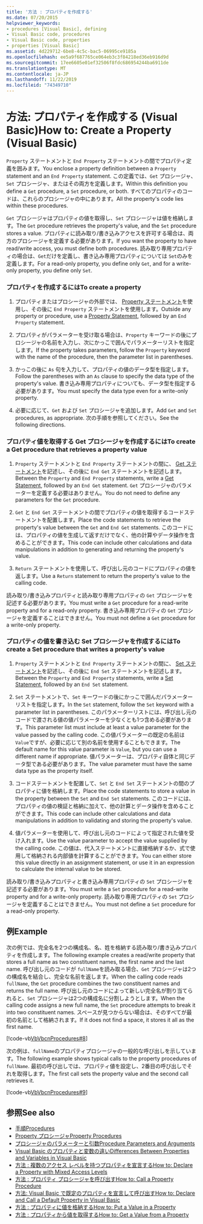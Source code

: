 ```yaml
---
title: '方法 : プロパティを作成する'
ms.date: 07/20/2015
helpviewer_keywords:
- procedures [Visual Basic], defining
- Visual Basic code, procedures
- Visual Basic code, properties
- properties [Visual Basic]
ms.assetid: 4d229712-6be8-4c5c-bac5-06995ce9185a
ms.openlocfilehash: ee5a9f687765ce064eb3c3f84218ed36eb916d9d
ms.sourcegitcommit: 17ee6605e01ef32506f8fdc686954244ba6911de
ms.translationtype: MT
ms.contentlocale: ja-JP
ms.lasthandoff: 11/22/2019
ms.locfileid: "74349710"
---
```

# <a name="how-to-create-a-property-visual-basic"></a><span data-ttu-id="22df6-102">方法: プロパティを作成する (Visual Basic)</span><span class="sxs-lookup"><span data-stu-id="22df6-102">How to: Create a Property (Visual Basic)</span></span>
<span data-ttu-id="22df6-103">`Property` ステートメントと `End Property` ステートメントの間でプロパティ定義を囲みます。</span><span class="sxs-lookup"><span data-stu-id="22df6-103">You enclose a property definition between a `Property` statement and an `End Property` statement.</span></span> <span data-ttu-id="22df6-104">この定義では、`Get` プロシージャ、`Set` プロシージャ、またはその両方を定義します。</span><span class="sxs-lookup"><span data-stu-id="22df6-104">Within this definition you define a `Get` procedure, a `Set` procedure, or both.</span></span> <span data-ttu-id="22df6-105">すべてのプロパティのコードは、これらのプロシージャの中にあります。</span><span class="sxs-lookup"><span data-stu-id="22df6-105">All the property's code lies within these procedures.</span></span>  
  
 <span data-ttu-id="22df6-106">`Get` プロシージャはプロパティの値を取得し、`Set` プロシージャは値を格納します。</span><span class="sxs-lookup"><span data-stu-id="22df6-106">The `Get` procedure retrieves the property's value, and the `Set` procedure stores a value.</span></span> <span data-ttu-id="22df6-107">プロパティに読み取り/書き込みアクセスを許可する場合は、両方のプロシージャを定義する必要があります。</span><span class="sxs-lookup"><span data-stu-id="22df6-107">If you want the property to have read/write access, you must define both procedures.</span></span> <span data-ttu-id="22df6-108">読み取り専用プロパティの場合は、`Get`だけを定義し、書き込み専用プロパティについては `Set`のみを定義します。</span><span class="sxs-lookup"><span data-stu-id="22df6-108">For a read-only property, you define only `Get`, and for a write-only property, you define only `Set`.</span></span>  
  
### <a name="to-create-a-property"></a><span data-ttu-id="22df6-109">プロパティを作成するには</span><span class="sxs-lookup"><span data-stu-id="22df6-109">To create a property</span></span>  
  
1. <span data-ttu-id="22df6-110">プロパティまたはプロシージャの外部では、 [Property ステートメント](../../../../visual-basic/language-reference/statements/property-statement.md)を使用し、その後に `End Property` ステートメントを使用します。</span><span class="sxs-lookup"><span data-stu-id="22df6-110">Outside any property or procedure, use a [Property Statement](../../../../visual-basic/language-reference/statements/property-statement.md), followed by an `End Property` statement.</span></span>  
  
2. <span data-ttu-id="22df6-111">プロパティがパラメーターを受け取る場合は、`Property` キーワードの後にプロシージャの名前を入力し、次にかっこで囲んでパラメーターリストを指定します。</span><span class="sxs-lookup"><span data-stu-id="22df6-111">If the property takes parameters, follow the `Property` keyword with the name of the procedure, then the parameter list in parentheses.</span></span>  
  
3. <span data-ttu-id="22df6-112">かっこの後に `As` 句を入力して、プロパティの値のデータ型を指定します。</span><span class="sxs-lookup"><span data-stu-id="22df6-112">Follow the parentheses with an `As` clause to specify the data type of the property's value.</span></span> <span data-ttu-id="22df6-113">書き込み専用プロパティについても、データ型を指定する必要があります。</span><span class="sxs-lookup"><span data-stu-id="22df6-113">You must specify the data type even for a write-only property.</span></span>  
  
4. <span data-ttu-id="22df6-114">必要に応じて、`Get` および `Set` プロシージャを追加します。</span><span class="sxs-lookup"><span data-stu-id="22df6-114">Add `Get` and `Set` procedures, as appropriate.</span></span> <span data-ttu-id="22df6-115">次の手順を参照してください。</span><span class="sxs-lookup"><span data-stu-id="22df6-115">See the following directions.</span></span>  
  
### <a name="to-create-a-get-procedure-that-retrieves-a-property-value"></a><span data-ttu-id="22df6-116">プロパティ値を取得する Get プロシージャを作成するには</span><span class="sxs-lookup"><span data-stu-id="22df6-116">To create a Get procedure that retrieves a property value</span></span>  
  
1. <span data-ttu-id="22df6-117">`Property` ステートメントと `End Property` ステートメントの間に、 [Get ステートメント](../../../../visual-basic/language-reference/statements/get-statement.md)を記述し、その後に `End Get` ステートメントを記述します。</span><span class="sxs-lookup"><span data-stu-id="22df6-117">Between the `Property` and `End Property` statements, write a [Get Statement](../../../../visual-basic/language-reference/statements/get-statement.md), followed by an `End Get` statement.</span></span> <span data-ttu-id="22df6-118">`Get` プロシージャのパラメーターを定義する必要はありません。</span><span class="sxs-lookup"><span data-stu-id="22df6-118">You do not need to define any parameters for the `Get` procedure.</span></span>  
  
2. <span data-ttu-id="22df6-119">`Get` と `End Get` ステートメントの間でプロパティの値を取得するコードステートメントを配置します。</span><span class="sxs-lookup"><span data-stu-id="22df6-119">Place the code statements to retrieve the property's value between the `Get` and `End Get` statements.</span></span> <span data-ttu-id="22df6-120">このコードには、プロパティの値を生成して返すだけでなく、他の計算やデータ操作を含めることができます。</span><span class="sxs-lookup"><span data-stu-id="22df6-120">This code can include other calculations and data manipulations in addition to generating and returning the property's value.</span></span>  
  
3. <span data-ttu-id="22df6-121">`Return` ステートメントを使用して、呼び出し元のコードにプロパティの値を返します。</span><span class="sxs-lookup"><span data-stu-id="22df6-121">Use a `Return` statement to return the property's value to the calling code.</span></span>  
  
 <span data-ttu-id="22df6-122">読み取り/書き込みプロパティと読み取り専用プロパティの `Get` プロシージャを記述する必要があります。</span><span class="sxs-lookup"><span data-stu-id="22df6-122">You must write a `Get` procedure for a read-write property and for a read-only property.</span></span> <span data-ttu-id="22df6-123">書き込み専用プロパティの `Get` プロシージャを定義することはできません。</span><span class="sxs-lookup"><span data-stu-id="22df6-123">You must not define a `Get` procedure for a write-only property.</span></span>  
  
### <a name="to-create-a-set-procedure-that-writes-a-propertys-value"></a><span data-ttu-id="22df6-124">プロパティの値を書き込む Set プロシージャを作成するには</span><span class="sxs-lookup"><span data-stu-id="22df6-124">To create a Set procedure that writes a property's value</span></span>  
  
1. <span data-ttu-id="22df6-125">`Property` ステートメントと `End Property` ステートメントの間に、 [Set ステートメント](../../../../visual-basic/language-reference/statements/set-statement.md)を記述し、その後に `End Set` ステートメントを記述します。</span><span class="sxs-lookup"><span data-stu-id="22df6-125">Between the `Property` and `End Property` statements, write a [Set Statement](../../../../visual-basic/language-reference/statements/set-statement.md), followed by an `End Set` statement.</span></span>  
  
2. <span data-ttu-id="22df6-126">`Set` ステートメントで、`Set` キーワードの後にかっこで囲んだパラメーターリストを指定します。</span><span class="sxs-lookup"><span data-stu-id="22df6-126">In the `Set` statement, follow the `Set` keyword with a parameter list in parentheses.</span></span> <span data-ttu-id="22df6-127">このパラメーターリストには、呼び出し元のコードで渡される値の値パラメーターを少なくとも1つ含める必要があります。</span><span class="sxs-lookup"><span data-stu-id="22df6-127">This parameter list must include at least a value parameter for the value passed by the calling code.</span></span> <span data-ttu-id="22df6-128">この値パラメーターの既定の名前は `Value`ですが、必要に応じて別の名前を使用することもできます。</span><span class="sxs-lookup"><span data-stu-id="22df6-128">The default name for this value parameter is `Value`, but you can use a different name if appropriate.</span></span> <span data-ttu-id="22df6-129">値パラメーターは、プロパティ自体と同じデータ型である必要があります。</span><span class="sxs-lookup"><span data-stu-id="22df6-129">The value parameter must have the same data type as the property itself.</span></span>  
  
3. <span data-ttu-id="22df6-130">コードステートメントを配置して、`Set` と `End Set` ステートメントの間のプロパティに値を格納します。</span><span class="sxs-lookup"><span data-stu-id="22df6-130">Place the code statements to store a value in the property between the `Set` and `End Set` statements.</span></span> <span data-ttu-id="22df6-131">このコードには、プロパティの値の検証と格納に加えて、他の計算とデータ操作を含めることができます。</span><span class="sxs-lookup"><span data-stu-id="22df6-131">This code can include other calculations and data manipulations in addition to validating and storing the property's value.</span></span>  
  
4. <span data-ttu-id="22df6-132">値パラメーターを使用して、呼び出し元のコードによって指定された値を受け入れます。</span><span class="sxs-lookup"><span data-stu-id="22df6-132">Use the value parameter to accept the value supplied by the calling code.</span></span> <span data-ttu-id="22df6-133">この値は、代入ステートメントに直接格納するか、式で使用して格納される内部値を計算することができます。</span><span class="sxs-lookup"><span data-stu-id="22df6-133">You can either store this value directly in an assignment statement, or use it in an expression to calculate the internal value to be stored.</span></span>  
  
 <span data-ttu-id="22df6-134">読み取り/書き込みプロパティと書き込み専用プロパティの `Set` プロシージャを記述する必要があります。</span><span class="sxs-lookup"><span data-stu-id="22df6-134">You must write a `Set` procedure for a read-write property and for a write-only property.</span></span> <span data-ttu-id="22df6-135">読み取り専用プロパティの `Set` プロシージャを定義することはできません。</span><span class="sxs-lookup"><span data-stu-id="22df6-135">You must not define a `Set` procedure for a read-only property.</span></span>  
  
## <a name="example"></a><span data-ttu-id="22df6-136">例</span><span class="sxs-lookup"><span data-stu-id="22df6-136">Example</span></span>  
 <span data-ttu-id="22df6-137">次の例では、完全名を2つの構成名、名、姓を格納する読み取り/書き込みプロパティを作成します。</span><span class="sxs-lookup"><span data-stu-id="22df6-137">The following example creates a read/write property that stores a full name as two constituent names, the first name and the last name.</span></span> <span data-ttu-id="22df6-138">呼び出し元のコードが `fullName`を読み取る場合、`Get` プロシージャは2つの構成名を結合し、完全な名前を返します。</span><span class="sxs-lookup"><span data-stu-id="22df6-138">When the calling code reads `fullName`, the `Get` procedure combines the two constituent names and returns the full name.</span></span> <span data-ttu-id="22df6-139">呼び出し元のコードによって新しい完全名が割り当てられると、`Set` プロシージャは2つの構成名に分割しようとします。</span><span class="sxs-lookup"><span data-stu-id="22df6-139">When the calling code assigns a new full name, the `Set` procedure attempts to break it into two constituent names.</span></span> <span data-ttu-id="22df6-140">スペースが見つからない場合は、そのすべてが最初の名前として格納されます。</span><span class="sxs-lookup"><span data-stu-id="22df6-140">If it does not find a space, it stores it all as the first name.</span></span>  
  
 [!code-vb[VbVbcnProcedures#8](~/samples/snippets/visualbasic/VS_Snippets_VBCSharp/VbVbcnProcedures/VB/Class1.vb#8)]  
  
 <span data-ttu-id="22df6-141">次の例は、`fullName`のプロパティプロシージャの一般的な呼び出しを示しています。</span><span class="sxs-lookup"><span data-stu-id="22df6-141">The following example shows typical calls to the property procedures of `fullName`.</span></span> <span data-ttu-id="22df6-142">最初の呼び出しでは、プロパティ値を設定し、2番目の呼び出しでそれを取得します。</span><span class="sxs-lookup"><span data-stu-id="22df6-142">The first call sets the property value and the second call retrieves it.</span></span>  
  
 [!code-vb[VbVbcnProcedures#9](~/samples/snippets/visualbasic/VS_Snippets_VBCSharp/VbVbcnProcedures/VB/Class1.vb#9)]  
  
## <a name="see-also"></a><span data-ttu-id="22df6-143">参照</span><span class="sxs-lookup"><span data-stu-id="22df6-143">See also</span></span>

- [<span data-ttu-id="22df6-144">手順</span><span class="sxs-lookup"><span data-stu-id="22df6-144">Procedures</span></span>](./index.md)
- [<span data-ttu-id="22df6-145">Property プロシージャ</span><span class="sxs-lookup"><span data-stu-id="22df6-145">Property Procedures</span></span>](./property-procedures.md)
- [<span data-ttu-id="22df6-146">プロシージャのパラメーターと引数</span><span class="sxs-lookup"><span data-stu-id="22df6-146">Procedure Parameters and Arguments</span></span>](./procedure-parameters-and-arguments.md)
- [<span data-ttu-id="22df6-147">Visual Basic のプロパティと変数の違い</span><span class="sxs-lookup"><span data-stu-id="22df6-147">Differences Between Properties and Variables in Visual Basic</span></span>](./differences-between-properties-and-variables.md)
- [<span data-ttu-id="22df6-148">方法 : 複数のアクセス レベルを持つプロパティを宣言する</span><span class="sxs-lookup"><span data-stu-id="22df6-148">How to: Declare a Property with Mixed Access Levels</span></span>](./how-to-declare-a-property-with-mixed-access-levels.md)
- [<span data-ttu-id="22df6-149">方法 : プロパティ プロシージャを呼び出す</span><span class="sxs-lookup"><span data-stu-id="22df6-149">How to: Call a Property Procedure</span></span>](./how-to-call-a-property-procedure.md)
- [<span data-ttu-id="22df6-150">方法: Visual Basic で既定のプロパティを宣言して呼び出す</span><span class="sxs-lookup"><span data-stu-id="22df6-150">How to: Declare and Call a Default Property in Visual Basic</span></span>](./how-to-declare-and-call-a-default-property.md)
- [<span data-ttu-id="22df6-151">方法 : プロパティに値を格納する</span><span class="sxs-lookup"><span data-stu-id="22df6-151">How to: Put a Value in a Property</span></span>](./how-to-put-a-value-in-a-property.md)
- [<span data-ttu-id="22df6-152">方法 : プロパティから値を取得する</span><span class="sxs-lookup"><span data-stu-id="22df6-152">How to: Get a Value from a Property</span></span>](./how-to-get-a-value-from-a-property.md)

